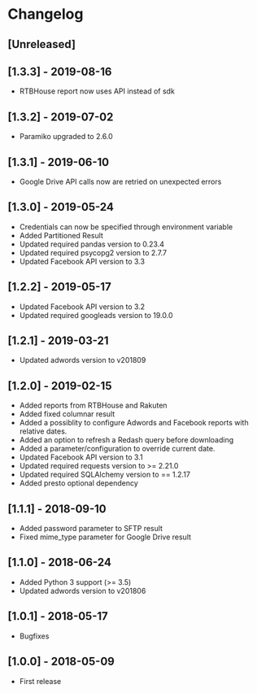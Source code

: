 # Changelog

## [Unreleased]

## [1.3.3] - 2019-08-16

 - RTBHouse report now uses API instead of sdk

## [1.3.2] - 2019-07-02

 - Paramiko upgraded to 2.6.0

## [1.3.1] - 2019-06-10

 - Google Drive API calls now are retried on unexpected errors

## [1.3.0] - 2019-05-24

 - Credentials can now be specified through environment variable
 - Added Partitioned Result
 - Updated required pandas version to 0.23.4
 - Updated required psycopg2 version to 2.7.7
 - Updated Facebook API version to 3.3

## [1.2.2] - 2019-05-17

 - Updated Facebook API version to 3.2
 - Updated required googleads version to 19.0.0

## [1.2.1] - 2019-03-21

 - Updated adwords version to v201809

## [1.2.0] - 2019-02-15

 - Added reports from RTBHouse and Rakuten
 - Added fixed columnar result
 - Added a possiblity to configure Adwords and Facebook reports with relative dates.
 - Added an option to refresh a Redash query before downloading
 - Added a parameter/configuration to override current date.
 - Updated Facebook API version to 3.1
 - Updated required requests version to >= 2.21.0
 - Updated required SQLAlchemy version to == 1.2.17
 - Added presto optional dependency

## [1.1.1] - 2018-09-10

 - Added password parameter to SFTP result
 - Fixed mime_type parameter for Google Drive result

## [1.1.0] - 2018-06-24

 - Added Python 3 support (>= 3.5)
 - Updated adwords version to v201806

## [1.0.1] - 2018-05-17

 - Bugfixes

## [1.0.0] - 2018-05-09

 - First release
